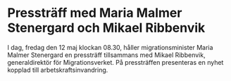 # Pressträff med Maria Malmer Stenergard och Mikael Ribbenvik

I dag, fredag den 12 maj klockan 08.30, håller migrationsminister Maria Malmer Stenergard en pressträff tillsammans med Mikael Ribbenvik, generaldirektör för Migrationsverket. På pressträffen presenteras en nyhet kopplad till arbetskraftsinvandring.
